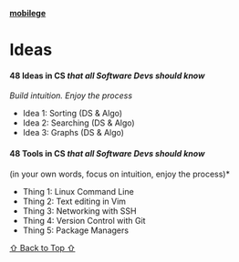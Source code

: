 [**mobilege**](https://github.com/mobilege/mobilege.github.io/blob/master/README.md)

# Ideas

#### 48 Ideas in CS *that all Software Devs should know*
*Build intuition. Enjoy the process*
- Idea 1: Sorting (DS & Algo)
- Idea 2: Searching (DS & Algo)
- Idea 3: Graphs (DS & Algo)

#### 48 Tools in CS *that all Software Devs should know*
 (in your own words, focus on intuition, enjoy the process)*
- Thing 1: Linux Command Line
- Thing 2: Text editing in Vim
- Thing 3: Networking with SSH
- Thing 4: Version Control with Git
- Thing 5: Package Managers

[⇧ Back to Top ⇧](#mobilege)
